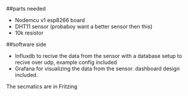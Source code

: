 ##parts needed

* Nodemcu v1 esp8266 board
* DHT11 sensor (probaboy want a better sensor then this)
* 10k resistor

##software side

* Influxdb to recive the data from the sensor with a database setup to recive over udp, example config included
* Grafana for visualizing the data from the sensor. dashboard design included.

The secmatics are in Fritzing 
